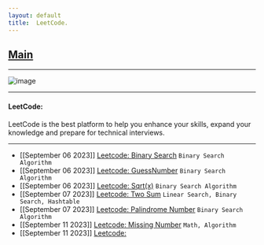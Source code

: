 ```yaml
---
layout: default
title:  LeetCode.
---
```


<h2 class="menu-header" id="index"><a href="../../../index.html">Main</a></h2>
<hr>

![image](https://github.com/h4ckyou/h4ckyou.github.io/assets/127159644/0d26a172-e038-4f5b-835e-1e35c03e8d6e)


* * *
<h4 class="menu-header" id="programming">LeetCode:</h4>
LeetCode is the best platform to help you enhance your skills, expand your knowledge and prepare for technical interviews.
<hr>

- [[September 06 2023]] [Leetcode: Binary Search](https://h4ckyou.github.io/posts/programming/Leetcode/Binary%20Search/solution.html) `Binary Search Algorithm`
- [[September 06 2023]] [Leetcode: GuessNumber](https://h4ckyou.github.io/posts/programming/Leetcode/Guess%20Number%20Higher%20or%20Lower/solution.html) `Binary Search Algorithm`
- [[September 06 2023]] [Leetcode: Sqrt(x)](https://h4ckyou.github.io/posts/programming/Leetcode/Sqrt/solution.html) `Binary Search Algorithm`
- [[September 07 2023]] [Leetcode: Two Sum](https://h4ckyou.github.io/posts/programming/Leetcode/TwoSum/solution.html) `Linear Search, Binary Search, Hashtable`
- [[September 07 2023]] [Leetcode: Palindrome Number](https://h4ckyou.github.io/posts/programming/Leetcode/Palindrom%20Number/solution.html) `Binary Search Algorithm`
- [[September 11 2023]] [Leetcode: Missing Number](https://h4ckyou.github.io/posts/programming/Leetcode/Missing%20Number/solution.html) `Math, Algorithm`
- [[September 11 2023]] [Leetcode: ]([https://github.com/h4ckyou/h4ckyou.github.io/blob/main/posts/programming/Leetcode/Find%20First%20and%20Last%20Position%20of%20Element%20in%20Sorted%20Array/solution.html)
